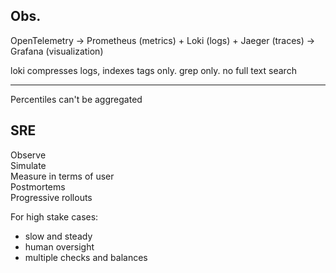 

## Obs. 
OpenTelemetry → Prometheus (metrics) + Loki (logs) + Jaeger (traces) → Grafana (visualization)

loki compresses logs, indexes tags only. grep only. no full text search 

---

Percentiles can't be aggregated 


## SRE

Observe   
Simulate   
Measure in terms of user  
Postmortems   
Progressive rollouts   

For high stake cases:
- slow and steady 
- human oversight 
- multiple checks and balances 



